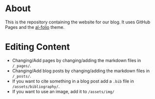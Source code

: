 # About

This is the repository containing the website for our blog.
It uses GitHub Pages and the [al-folio](https://github.com/alshedivat/al-folio) theme.

# Editing Content

- Changing/Add pages by changing/adding the markdown files in `/_pages/`.
- Changing/Add blog posts by changing/adding the markdown files in `/_posts/`.
- If you want to cite something in a blog post add a `.bib` file in `/assets/bibliography/`.
- If you want to use an image, add it to `/assets/img/`
